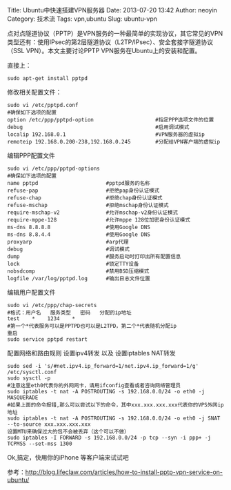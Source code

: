 Title: Ubuntu中快速搭建VPN服务器
Date: 2013-07-20 13:42
Author: neoyin
Category: 技术流
Tags: vpn,ubuntu
Slug: ubuntu-vpn

点对点隧道协议（PPTP）是VPN服务的一种最简单的实现协议，其它常见的VPN类型还有：使用IPsec的第2层隧道协议（L2TP/IPsec）、安全套接字隧道协议（SSL
VPN）。本文主要讨论PPTP VPN服务在Ubuntu上的安装和配置。

直接上：

    sudo apt-get install pptpd

修改相关配置文件：

    sudo vi /etc/pptpd.conf
    #确保如下选项的配置
    option /etc/ppp/pptpd-option                    #指定PPP选项文件的位置
    debug                                           #启用调试模式
    localip 192.168.0.1                             #VPN服务器的虚拟ip
    remoteip 192.168.0.200-238,192.168.0.245        #分配给VPN客户端的虚拟ip

编辑PPP配置文件

    sudo vi /etc/ppp/pptpd-options
    #确保如下选项的配置
    name pptpd                      #pptpd服务的名称
    refuse-pap                      #拒绝pap身份认证模式
    refuse-chap                     #拒绝chap身份认证模式
    refuse-mschap                   #拒绝mschap身份认证模式
    require-mschap-v2               #允许mschap-v2身份认证模式
    require-mppe-128                #允许mppe 128位加密身份认证模式
    ms-dns 8.8.8.8                  #使用Google DNS
    ms-dns 8.8.4.4                  #使用Google DNS
    proxyarp                        #arp代理
    debug                           #调试模式
    dump                            #服务启动时打印出所有配置信息
    lock                            #锁定TTY设备
    nobsdcomp                       #禁用BSD压缩模式
    logfile /var/log/pptpd.log      #输出日志文件位置

编辑用户配置文件

    sudo vi /etc/ppp/chap-secrets
    #格式：用户名   服务类型   密码   分配的ip地址
    test    *    1234    *
    #第一个*代表服务可以是PPTPD也可以是L2TPD，第二个*代表随机分配ip
    重启
    sudo service pptpd restart

配置网络和路由规则 设置ipv4转发 以及 设置iptables NAT转发

    sudo sed -i 's/#net.ipv4.ip_forward=1/net.ipv4.ip_forward=1/g' /etc/sysctl.conf
    sudo sysctl -p
    #注意这里eth0代表你的外网网卡，请用ifconfig查看或者咨询网络管理员
    sudo iptables -t nat -A POSTROUTING -s 192.168.0.0/24 -o eth0 -j MASQUERADE
    #如果上面的命令报错,那么可以尝试以下的命令，其中xxx.xxx.xxx.xxx代表你的VPS外网ip地址
    sudo iptables -t nat -A POSTROUTING -s 192.168.0.0/24 -o eth0 -j SNAT --to-source xxx.xxx.xxx.xxx
    设置MTU来确保过大的包不会被丢弃（这个可以不做）
    sudo iptables -I FORWARD -s 192.168.0.0/24 -p tcp --syn -i ppp+ -j TCPMSS --set-mss 1300

Ok,搞定，快用你的iPhone 等客户端来试试吧

参考：http://blog.lifeclaw.com/articles/how-to-install-pptp-vpn-service-on-ubuntu/
